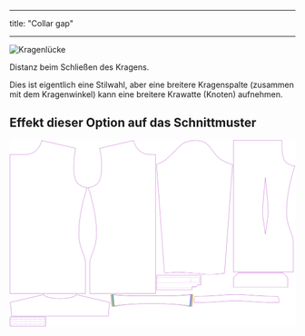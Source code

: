 - - -
title: "Collar gap"
- - -

![Kragenlücke](collargap.svg)

Distanz beim Schließen des Kragens.

<Note>

Dies ist eigentlich eine Stilwahl, aber eine breitere Kragenspalte (zusammen mit dem Kragenwinkel) kann eine breitere Krawatte (Knoten) aufnehmen.

</Note>

## Effekt dieser Option auf das Schnittmuster

![Dieses Bild zeigt den Effekt dieser Option, indem es mehrere Varianten überlagert, die einen anderen Wert für diese Option haben](simon_collargap_sample.svg "Effect of this option on the pattern")
